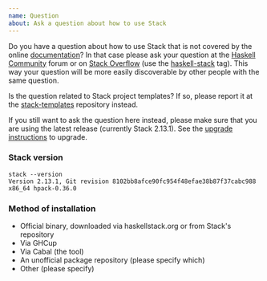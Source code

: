 ```yaml
---
name: Question
about: Ask a question about how to use Stack
---
```


Do you have a question about how to use Stack that is not covered by the online
[documentation](http://haskellstack.org)? In that case please ask your question
at the [Haskell Community](https://discourse.haskell.org/) forum or on
[Stack Overflow](http://stackoverflow.com) (use the
[haskell-stack](http://stackoverflow.com/questions/tagged/haskell-stack) tag).
This way your question will be more easily discoverable by other people with the
same question.

Is the question related to Stack project templates? If so, please report it at
the [stack-templates](https://github.com/commercialhaskell/stack-templates)
repository instead.

If you still want to ask the question here instead, please make sure that you
are using the latest release (currently Stack 2.13.1). See the
[upgrade instructions](http://docs.haskellstack.org/en/stable/install_and_upgrade/#upgrade)
to upgrade.

### Stack version

~~~text
stack --version
Version 2.13.1, Git revision 8102bb8afce90fc954f48efae38b87f37cabc988 x86_64 hpack-0.36.0
~~~

### Method of installation

* Official binary, downloaded via haskellstack.org or from Stack's repository
* Via GHCup
* Via Cabal (the tool)
* An unofficial package repository (please specify which)
* Other (please specify)
